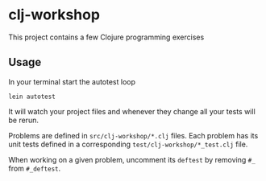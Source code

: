 # clj-workshop

This project contains a few Clojure programming exercises

## Usage

In your terminal start the autotest loop

    lein autotest

It will watch your project files and whenever they change all your tests will be rerun.

Problems are defined in `src/clj-workshop/*.clj` files. Each problem has its unit tests defined in a corresponding `test/clj-workshop/*_test.clj` file.

When working on a given problem, uncomment its `deftest` by removing `#_` from `#_deftest`.
